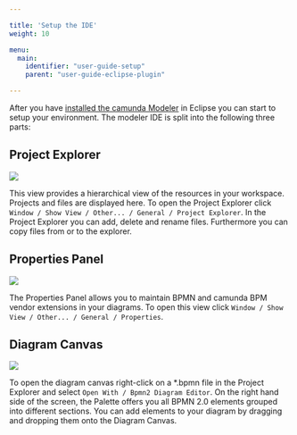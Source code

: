 ```yaml
---

title: 'Setup the IDE'
weight: 10

menu:
  main:
    identifier: "user-guide-setup"
    parent: "user-guide-eclipse-plugin"

---
```


After you have <a href="ref:/guides/installation-guide/camunda-modeler/">installed the camunda Modeler</a> in Eclipse you can start to setup your environment. The modeler IDE is split into the following three parts:

## Project Explorer

<div class="row">
  <div class="col-xs-6 col-sm-6 col-md-3">
    <img data-img-thumb src="ref:asset:/assets/img/implementation-modeler/modeler-project-explorer.png" />
  </div>
  <div class="col-xs-6 col-sm-6 col-md-9">
    <p>
      This view provides a hierarchical view of the resources in your workspace. Projects and files are displayed here. To open the Project Explorer click <code>Window / Show View / Other... / General / Project Explorer</code>. In the Project Explorer you can add, delete and rename files. Furthermore you can copy files from or to the explorer.
    </p>
  </div>
</div>

## Properties Panel

<div class="row">
  <div class="col-xs-6 col-sm-6 col-md-3">
    <img data-img-thumb src="ref:asset:/assets/img/implementation-modeler/modeler-properties-panel.png" />
  </div>
  <div class="col-xs-6 col-sm-6 col-md-9">
    <p>
      The Properties Panel allows you to maintain BPMN and camunda BPM vendor extensions in your diagrams. To open this view click <code>Window / Show View / Other... / General / Properties</code>. 
    </p>
  </div>
</div>

## Diagram Canvas

<div class="row">
  <div class="col-xs-6 col-sm-6 col-md-3">
    <img data-img-thumb src="ref:asset:/assets/img/implementation-modeler/modeler-diagram-canvas.png" />
  </div>
  <div class="col-xs-6 col-sm-6 col-md-9">
     <p>
       To open the diagram canvas right-click on a *.bpmn file in the Project Explorer and select <code>Open With / Bpmn2 Diagram Editor</code>. On the right hand side of the screen, the Palette offers you all BPMN 2.0 elements grouped into different sections. You can add elements to your diagram by dragging and dropping them onto the Diagram Canvas.
     </p>
  </div>
</div>

